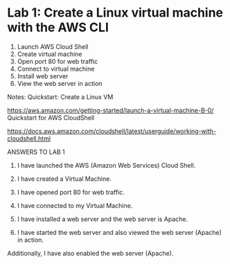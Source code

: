 # Lab 1: Create a Linux virtual machine with the AWS CLI


1. Launch AWS Cloud Shell
2. Create virtual machine
3. Open port 80 for web traffic
4. Connect to virtual machine
5. Install web server
6. View the web server in action



Notes:
Quickstart: Create a Linux VM

https://aws.amazon.com/getting-started/launch-a-virtual-machine-B-0/
Quickstart for AWS CloudShell

https://docs.aws.amazon.com/cloudshell/latest/userguide/working-with-cloudshell.html

ANSWERS TO LAB 1

1. I have launched the AWS (Amazon Web Services) Cloud Shell. 

2. I have created a Virtual Machine.

3. I have opened port 80 for web traffic.

4. I have connected to my Virtual Machine.

5. I have installed a web server and the web server is Apache.

6. I have started the web server and also viewed the web server (Apache) in action.

Additionally, I have also enabled the web server (Apache).